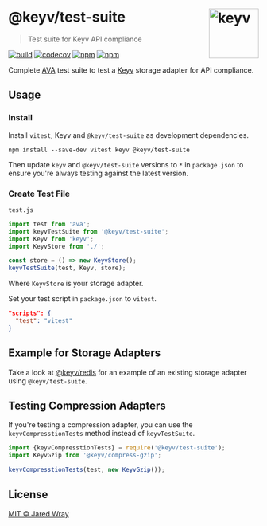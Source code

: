 # @keyv/test-suite [<img width="100" align="right" src="https://jaredwray.com/images/keyv-symbol.svg" alt="keyv">](https://github.com/jaredwra/keyv)

> Test suite for Keyv API compliance

[![build](https://github.com/jaredwray/keyv/actions/workflows/tests.yaml/badge.svg)](https://github.com/jaredwray/keyv/actions/workflows/tests.yaml)
[![codecov](https://codecov.io/gh/jaredwray/keyv/branch/main/graph/badge.svg?token=bRzR3RyOXZ)](https://codecov.io/gh/jaredwray/keyv)
[![npm](https://img.shields.io/npm/v/@keyv/test-suite.svg)](https://www.npmjs.com/package/@keyv/test-suite)
[![npm](https://img.shields.io/npm/dm/@keyv/test-suite)](https://npmjs.com/package/@keyv/test-suite)

Complete [AVA](https://github.com/avajs/ava) test suite to test a [Keyv](https://github.com/jaredwray/keyv) storage adapter for API compliance.

## Usage

### Install

Install `vitest`, Keyv and `@keyv/test-suite` as development dependencies.

```shell
npm install --save-dev vitest keyv @keyv/test-suite
```

Then update `keyv` and `@keyv/test-suite` versions to `*` in `package.json` to ensure you're always testing against the latest version.

### Create Test File

`test.js`

```js
import test from 'ava';
import keyvTestSuite from '@keyv/test-suite';
import Keyv from 'keyv';
import KeyvStore from './';

const store = () => new KeyvStore();
keyvTestSuite(test, Keyv, store);
```

Where `KeyvStore` is your storage adapter.

Set your test script in `package.json` to `vitest`.
```json
"scripts": {
  "test": "vitest"
}
```

## Example for Storage Adapters

Take a look at [@keyv/redis](https://github.com/jaredwray/keyv/tree/main/packages/redis) for an example of an existing storage adapter using `@keyv/test-suite`.

## Testing Compression Adapters

If you're testing a compression adapter, you can use the `keyvCompresstionTests` method instead of `keyvTestSuite`.

```js
import {keyvCompresstionTests} = require('@keyv/test-suite');
import KeyvGzip from '@keyv/compress-gzip';

keyvCompresstionTests(test, new KeyvGzip());
```

## License

[MIT © Jared Wray](LICENSE)
